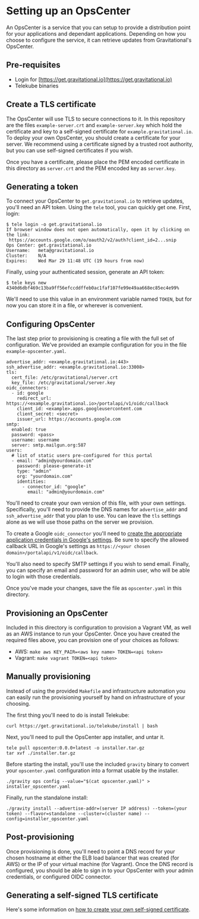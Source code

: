 Setting up an OpsCenter
===
An OpsCenter is a service that you can setup to provide a distribution point for your applications and dependant applications. Depending on how you choose to configure the service, it can retrieve updates from Gravitational's OpsCenter.

Pre-requisites
---
 - Login for [https://get.gravitational.io](https://get.gravitational.io)
 - Telekube binaries

Create a TLS certificate
---
The OpsCenter will use TLS to secure connections to it. In this repository are the files `example-server.crt` and `example-server.key` which hold the certificate and key to a self-signed certificate for `example.gravitational.io`. To deploy your own OpsCenter, you should create a certificate for your server. We recommend using a certificate signed by a trusted root authority, but you can use self-signed certificates if you wish.

Once you have a certificate, please place the PEM encoded certificate in this directory as `server.crt` and the PEM encoded key as `server.key`.

Generating a token
---
To connect your OpsCenter to `get.gravitational.io` to retrieve updates, you'll need an API token. Using the `tele` tool, you can quickly get one. First, login:

```
$ tele login -o get.gravitational.io
If browser window does not open automatically, open it by clicking on the link:
 https://accounts.google.com/o/oauth2/v2/auth?client_id=2...snip
Ops Center:	get.gravitational.io
Username:	meta@gravitational.io
Cluster:	N/A
Expires:	Wed Mar 29 11:48 UTC (19 hours from now)
```

Finally, using your authenticated session, generate an API token:

```
$ tele keys new
4340d6dbf469c13ba9ff56efccddffeb0ac1faf107fe99e49aa668ec85ec4e99%
```

We'll need to use this value in an environment variable named `TOKEN`, but for now you can store it in a file, or wherever is convenient.

Configuring OpsCenter
---
The last step prior to provisioning is creating a file with the full set of configuration. We've provided an example configuration for you in the file `example-opscenter.yaml`.

```
advertise_addr: <example.gravitational.io:443>
ssh_advertise_addr: <example.gravitational.io:33008>
tls:
  cert_file: /etc/gravitational/server.crt
  key_file: /etc/gravitational/server.key
oidc_connectors:
  - id: google
    redirect_url: https://<example.gravitational.io>/portalapi/v1/oidc/callback
    client_id: <example>.apps.googleusercontent.com
    client_secret: <secret>
    issuer_url: https://accounts.google.com
smtp:
  enabled: true
  password: <pass>
  username: username
  server: smtp.mailgun.org:587
users:
  # list of static users pre-configured for this portal
  - email: "admin@yourdomain.com"
    password: please-generate-it
    type: "admin"
    org: "yourdomain.com"
    identities:
      - connector_id: "google"
        email: "admin@yourdomain.com"
```

You'll need to create your own version of this file, with your own settings. Specifically, you'll need to provide the DNS names for `advertise_addr` and `ssh_advertise_addr` that you plan to use. You can leave the `tls` settings alone as we will use those paths on the server we provision.

To create a Google `oidc_connector` you'll need to [create the appropriate application credentials in Google's settings](https://developers.google.com/identity/protocols/OpenIDConnect). Be sure to specify the allowed callback URL in Google's settings as `https://<your chosen domain>/portalapi/v1/oidc/callback`.

You'll also need to specify SMTP settings if you wish to send email. Finally, you can specify an email and password for an admin user, who will be able to login with those credentials.

Once you've made your changes, save the file as `opscenter.yaml` in this directory.

Provisioning an OpsCenter
---
Included in this directory is configuration to provision a Vagrant VM, as well as an AWS instance to run your OpsCenter. Once you have created the required files above, you can provision one of your choices as follows:

- AWS: `make aws KEY_PAIR=<aws key name> TOKEN=<api token>`
- Vagrant: `make vagrant TOKEN=<api token>`

Manually provisioning
---
Instead of using the provided `Makefile` and infrastructure automation you can easily run the provisioning yourself by hand on infrastructure of your choosing.

The first thing you'll need to do is install Telekube:

```
curl https://get.gravitational.io/telekube/install | bash
```

Next, you'll need to pull the OpsCenter app installer, and untar it.

```
tele pull opscenter:0.0.0+latest -o installer.tar.gz
tar xvf ./installer.tar.gz
```

Before starting the install, you'll use the included `gravity` binary to convert your `opscenter.yaml` configuration into a format usable by the installer.

```
./gravity ops config --value="$(cat opscenter.yaml)" > installer_opscenter.yaml
```

Finally, run the standalone install:

```
./gravity install --advertise-addr=(server IP address) --token=(your token) --flavor=standalone --cluster=(cluster name) --config=installer_opscenter.yaml
```

Post-provisioning
---
Once provisioning is done, you'll need to point a DNS record for your chosen hostname at either the ELB load balancer that was created (for AWS) or the IP of your virtual machine (for Vagrant). Once the DNS record is configured, you should be able to sign in to your OpsCenter with your admin credentials, or configured OIDC connector.

Generating a self-signed TLS certificate
---
Here's  some information on [how to create your own self-signed certificate](http://www.akadia.com/services/ssh_test_certificate.html).

